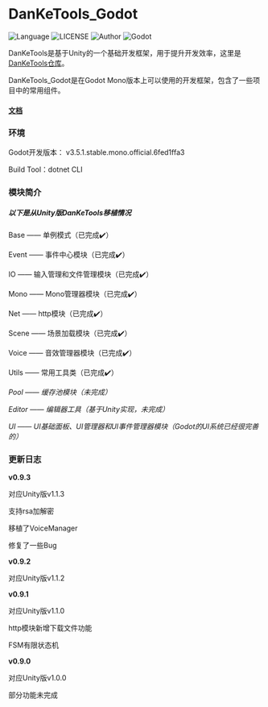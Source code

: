 # DanKeTools_Godot

![Language](https://img.shields.io/badge/Language-Csharp-C#) ![LICENSE](https://img.shields.io/badge/LICENSE-Apache--2.0-yellow) ![Author](https://img.shields.io/badge/Author-DanKe-blue) ![Godot](https://img.shields.io/badge/Godot-v3.5.1.mono-red)

DanKeTools是基于Unity的一个基础开发框架，用于提升开发效率，这里是[DanKeTools仓库](https://github.com/DanKE123abc/DanKeTools/)。

DanKeTools_Godot是在Godot Mono版本上可以使用的开发框架，包含了一些项目中的常用组件。

#### [文档](https://github.com/DanKE123abc/DanKeTools_Godot/blob/main/DanKeTools/README.md)

### 环境

Godot开发版本： v3.5.1.stable.mono.official.6fed1ffa3

Build Tool：dotnet CLI

### 模块简介

##### 以下是从Unity版DanKeTools移植情况

Base —— 单例模式（已完成✔️）

Event —— 事件中心模块（已完成✔️）

IO —— 输入管理和文件管理模块（已完成✔️）

Mono —— Mono管理器模块（已完成✔️）

Net —— http模块（已完成✔️）

Scene —— 场景加载模块（已完成✔️）

Voice —— 音效管理器模块（已完成✔️）

Utils —— 常用工具类（已完成✔️）

*Pool —— 缓存池模块（未完成）*

*Editor —— 编辑器工具（基于Unity实现，未完成）*

*UI —— UI基础面板、UI管理器和UI事件管理器模块（Godot的UI系统已经很完善的）*

### 更新日志

**v0.9.3**

对应Unity版v1.1.3

支持rsa加解密

移植了VoiceManager

修复了一些Bug

**v0.9.2**

对应Unity版v1.1.2

**v0.9.1**

对应Unity版v1.1.0

http模块新增下载文件功能

FSM有限状态机

**v0.9.0**

对应Unity版v1.0.0

部分功能未完成
